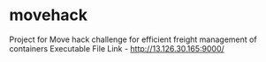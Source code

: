 # movehack

Project for Move hack challenge for efficient freight management of containers
Executable File Link - http://13.126.30.165:9000/